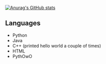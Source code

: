 [![Anurag's GitHub stats](https://github-readme-stats.vercel.app/api?username=Pilot1782)](https://github.com/anuraghazra/github-readme-stats)

## Languages

- Python
- Java
- C++ (printed hello world a couple of times)
- HTML
- PythOwO